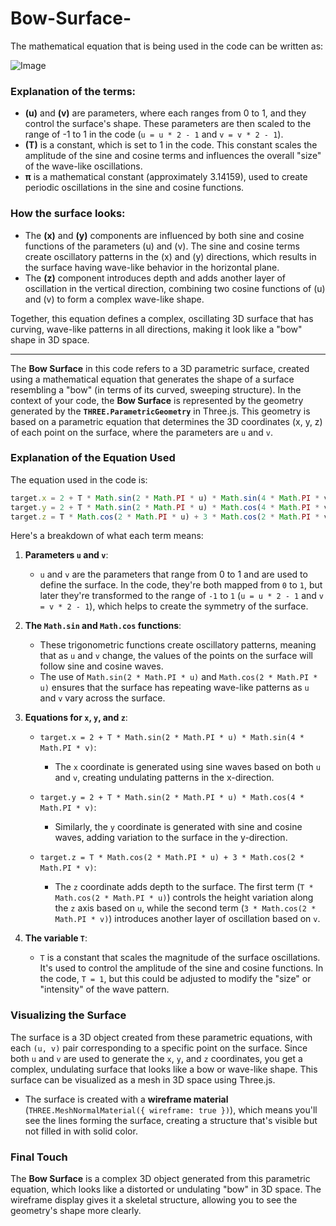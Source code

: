 # Bow-Surface-

The mathematical equation that is being used in the code can be written as:

![Image](https://github.com/user-attachments/assets/702944ac-16e8-42f9-92c4-fb19608534e5)

### Explanation of the terms:

- **\(u\)** and **\(v\)** are parameters, where each ranges from 0 to 1, and they control the surface's shape. These parameters are then scaled to the range of -1 to 1 in the code (`u = u * 2 - 1` and `v = v * 2 - 1`).
- **\(T\)** is a constant, which is set to 1 in the code. This constant scales the amplitude of the sine and cosine terms and influences the overall "size" of the wave-like oscillations.
- **π** is a mathematical constant (approximately 3.14159), used to create periodic oscillations in the sine and cosine functions.

### How the surface looks:
- The **\(x\)** and **\(y\)** components are influenced by both sine and cosine functions of the parameters \(u\) and \(v\). The sine and cosine terms create oscillatory patterns in the \(x\) and \(y\) directions, which results in the surface having wave-like behavior in the horizontal plane.
- The **\(z\)** component introduces depth and adds another layer of oscillation in the vertical direction, combining two cosine functions of \(u\) and \(v\) to form a complex wave-like shape.

Together, this equation defines a complex, oscillating 3D surface that has curving, wave-like patterns in all directions, making it look like a "bow" shape in 3D space. 

---

The **Bow Surface** in this code refers to a 3D parametric surface, created using a mathematical equation that generates the shape of a surface resembling a "bow" (in terms of its curved, sweeping structure). In the context of your code, the **Bow Surface** is represented by the geometry generated by the **`THREE.ParametricGeometry`** in Three.js. This geometry is based on a parametric equation that determines the 3D coordinates (x, y, z) of each point on the surface, where the parameters are `u` and `v`.

### Explanation of the Equation Used

The equation used in the code is:

```javascript
target.x = 2 + T * Math.sin(2 * Math.PI * u) * Math.sin(4 * Math.PI * v);
target.y = 2 + T * Math.sin(2 * Math.PI * u) * Math.cos(4 * Math.PI * v);
target.z = T * Math.cos(2 * Math.PI * u) + 3 * Math.cos(2 * Math.PI * v);
```

Here's a breakdown of what each term means:

1. **Parameters `u` and `v`**:
   - `u` and `v` are the parameters that range from 0 to 1 and are used to define the surface. In the code, they're both mapped from `0` to `1`, but later they're transformed to the range of `-1` to `1` (`u = u * 2 - 1` and `v = v * 2 - 1`), which helps to create the symmetry of the surface.

2. **The `Math.sin` and `Math.cos` functions**:
   - These trigonometric functions create oscillatory patterns, meaning that as `u` and `v` change, the values of the points on the surface will follow sine and cosine waves.
   - The use of `Math.sin(2 * Math.PI * u)` and `Math.cos(2 * Math.PI * u)` ensures that the surface has repeating wave-like patterns as `u` and `v` vary across the surface.
   
3. **Equations for `x`, `y`, and `z`**:
   - `target.x = 2 + T * Math.sin(2 * Math.PI * u) * Math.sin(4 * Math.PI * v)`:
     - The `x` coordinate is generated using sine waves based on both `u` and `v`, creating undulating patterns in the x-direction.
   
   - `target.y = 2 + T * Math.sin(2 * Math.PI * u) * Math.cos(4 * Math.PI * v)`:
     - Similarly, the `y` coordinate is generated with sine and cosine waves, adding variation to the surface in the y-direction.
   
   - `target.z = T * Math.cos(2 * Math.PI * u) + 3 * Math.cos(2 * Math.PI * v)`:
     - The `z` coordinate adds depth to the surface. The first term (`T * Math.cos(2 * Math.PI * u)`) controls the height variation along the `z` axis based on `u`, while the second term (`3 * Math.cos(2 * Math.PI * v)`) introduces another layer of oscillation based on `v`.

4. **The variable `T`**:
   - `T` is a constant that scales the magnitude of the surface oscillations. It's used to control the amplitude of the sine and cosine functions. In the code, `T = 1`, but this could be adjusted to modify the "size" or "intensity" of the wave pattern.

### Visualizing the Surface

The surface is a 3D object created from these parametric equations, with each `(u, v)` pair corresponding to a specific point on the surface. Since both `u` and `v` are used to generate the `x`, `y`, and `z` coordinates, you get a complex, undulating surface that looks like a bow or wave-like shape. This surface can be visualized as a mesh in 3D space using Three.js.

- The surface is created with a **wireframe material** (`THREE.MeshNormalMaterial({ wireframe: true })`), which means you'll see the lines forming the surface, creating a structure that's visible but not filled in with solid color.

### Final Touch

The **Bow Surface** is a complex 3D object generated from this parametric equation, which looks like a distorted or undulating "bow" in 3D space. The wireframe display gives it a skeletal structure, allowing you to see the geometry's shape more clearly.
